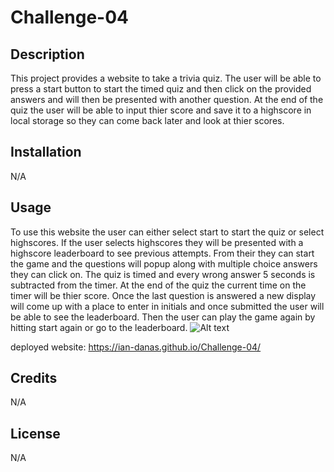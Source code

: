 # Challenge-04
## Description

This project provides a website to take a trivia quiz. The user will be able to press a start button to start the timed quiz and then click on the provided answers and will then be presented with another question. At the end of the quiz the user will be able to input thier score and save it to a highscore in local storage so they can come back later and look at thier scores.

## Installation
N/A

## Usage
To use this website the user can either select start to start the quiz or select highscores. If the user selects highscores they will be presented with a highscore leaderboard to see previous attempts. From their they can start the game and the questions will popup along with multiple choice answers they can click on. The quiz is timed and every wrong answer 5 seconds is subtracted from the timer. At the end of the quiz the current time on the timer will be thier score. Once the last question is answered a new display will come up with a place to enter in initials and once submitted the user will be able to see the leaderboard. Then the user can play the game again by hitting start again or go to the leaderboard.
![Alt text](./Assets/WebsiteScreenShot.png "website screenshot")

deployed website: https://ian-danas.github.io/Challenge-04/

## Credits
N/A

## License
N/A